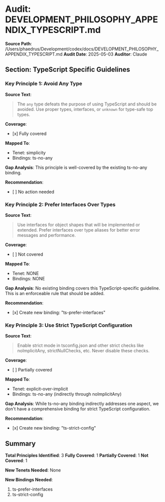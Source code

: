 # Audit: DEVELOPMENT_PHILOSOPHY_APPENDIX_TYPESCRIPT.md

**Source Path**:
/Users/phaedrus/Development/codex/docs/DEVELOPMENT_PHILOSOPHY_APPENDIX_TYPESCRIPT.md
**Audit Date**: 2025-05-03 **Auditor**: Claude

## Section: TypeScript Specific Guidelines

### Key Principle 1: Avoid Any Type

**Source Text**:

> The `any` type defeats the purpose of using TypeScript and should be avoided. Use
> proper types, interfaces, or `unknown` for type-safe top types.

**Coverage**:

- \[x\] Fully covered

**Mapped To**:

- Tenet: simplicity
- Bindings: ts-no-any

**Gap Analysis**: This principle is well-covered by the existing ts-no-any binding.

**Recommendation**:

- \[ \] No action needed

### Key Principle 2: Prefer Interfaces Over Types

**Source Text**:

> Use interfaces for object shapes that will be implemented or extended. Prefer
> interfaces over type aliases for better error messages and performance.

**Coverage**:

- \[ \] Not covered

**Mapped To**:

- Tenet: NONE
- Bindings: NONE

**Gap Analysis**: No existing binding covers this TypeScript-specific guideline. This is
an enforceable rule that should be added.

**Recommendation**:

- \[x\] Create new binding: "ts-prefer-interfaces"

### Key Principle 3: Use Strict TypeScript Configuration

**Source Text**:

> Enable strict mode in tsconfig.json and other strict checks like noImplicitAny,
> strictNullChecks, etc. Never disable these checks.

**Coverage**:

- \[ \] Partially covered

**Mapped To**:

- Tenet: explicit-over-implicit
- Bindings: ts-no-any (indirectly through noImplicitAny)

**Gap Analysis**: While ts-no-any binding indirectly addresses one aspect, we don't have
a comprehensive binding for strict TypeScript configuration.

**Recommendation**:

- \[x\] Create new binding: "ts-strict-config"

## Summary

**Total Principles Identified**: 3 **Fully Covered**: 1 **Partially Covered**: 1 **Not
Covered**: 1

**New Tenets Needed**: None

**New Bindings Needed**:

1. ts-prefer-interfaces
1. ts-strict-config
